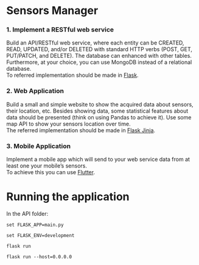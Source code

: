 # Sensors Manager

### 1. Implement a RESTful web service

Build an API/RESTful web service, where each entity can be CREATED, READ, UPDATED, and/or DELETED with standard HTTP verbs (POST, GET, PUT/PATCH, and DELETE). 
The database can enhanced with other tables. Furthermore, at your choice, you can use MongoDB instead of a relational database.  
To referred implementation should be made in [Flask](https://flask.palletsprojects.com/en/2.0.x/quickstart/#routing).

### 2. Web Application
Build a small and simple website to show the acquired data about sensors, their location, etc. Besides showing data, some statistical features about data should be presented (think on using Pandas to achieve it). Use some map API to show your sensors location over time.  
The referred implementation should be made in [Flask Jinja](https://flask.palletsprojects.com/en/2.0.x/tutorial/templates/).

### 3. Mobile Application

Implement a mobile app which will send to your web service data from at least one your mobile’s sensors.  
To achieve this you can use [Flutter](https://flutter.dev/).

# Running the application

In the API folder:
```
set FLASK_APP=main.py
```

```
set FLASK_ENV=development
```

```
flask run
```

```
flask run --host=0.0.0.0
```
